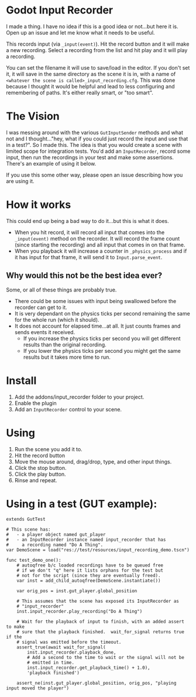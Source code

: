 # Godot Input Recorder
I made a thing.  I have no idea if this is a good idea or not...but here it is.  Open up an issue and let me know what it needs to be useful.

This records input (via `_input(event)`).  Hit the record button and it will make a new recording.  Select a recording from the list and hit play and it will play a recording.

You can set the filename it will use to save/load in the editor.  If you don't set it, it will save in the same directory as the scene it is in, with a name of `<whatever the scene is called>_input_recording.cfg`.  This was done because I thought it would be helpful and lead to less configuring and remembering of paths.  It's either really smart, or "too smart".



# The Vision
I was messing around with the various `GutInputSender` methods and what not and I thought..."hey, what if you could just record the input and use that in a test?".  So I made this.  The idea is that you would create a scene with limited scope for integration tests.  You'd add an `InputRecorder`, record some input, then run the recordings in your test and make some assertions.  There's an example of using it below.

If you use this some other way, please open an issue describing how you are using it.




# How it works
This could end up being a bad way to do it...but this is what it does.
* When you hit record, it will record all input that comes into the `_input(event)` method on the recorder.  It will record the frame count (since starting the recording) and all input that comes in on that frame.
* When you playback it will increase a counter in `_physics_process` and if it has input for that frame, it will send it to `Input.parse_event`.


## Why would this not be the best idea ever?
Some, or all of these things are probably true.

* There could be some issues with input being swallowed before the recorder can get to it.
* It is very dependant on the physics ticks per second remaining the same for the whole run (which it should).
* It does not account for elapsed time...at all.  It just counts frames and sends events it received.
    * If you increase the physics ticks per second you will get different results than the original recording.
    * If you lower the physics ticks per second you might get the same results but it takes more time to run.




# Install
1.  Add the addons/input_recorder folder to your project.
1.  Enable the plugin
1.  Add an `InputRecorder` control to your scene.




# Using
1.  Run the scene you add it to.
1.  Hit the record button
1.  Move the mouse around, drag/drop, type, and other input things.
1.  Click the stop button.
1.  Click the play button.
1.  Rinse and repeat.




# Using in a test (GUT example):
```gdscript
extends GutTest

# This scene has:
#   - a player object named gut_player
#   - an InputRecorder instance named input_recorder that has
#     a recording named "Do A Thing".
var DemoScene = load("res://test/resources/input_recording_demo.tscn")

func test_demo_one():
	# autoqfree b/c loaded recordings have to be queued free
	# if we don't "q" here it lists orphans for the test but
	# not for the script (since they are eventually freed).
	var inst = add_child_autoqfree(DemoScene.instantiate())

	var orig_pos = inst.gut_player.global_position

    # This assumes that the scene has exposed its InputRecorder as
    # "input_recorder"
	inst.input_recorder.play_recording("Do A Thing")

    # Wait for the playback of input to finish, with an added assert to make
    # sure that the playback finished.  wait_for_signal returns true if the
    # signal was emitted before the timeout.
    assert_true(await wait_for_signal(
		inst.input_recorder.playback_done,
		# Add a second to the time to wait or the signal will not be
		# emitted in time.
		inst.input_recorder.get_playback_time() + 1.0),
		'playback finished')

	assert_ne(inst.gut_player.global_position, orig_pos, "playing input moved the player")
```